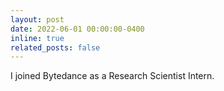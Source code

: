 ```yaml
---
layout: post
date: 2022-06-01 00:00:00-0400
inline: true
related_posts: false
---
```

I joined Bytedance as a Research Scientist Intern.
